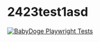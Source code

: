 # 2423test1asd
[![BabyDoge Playwright Tests](https://github.com/rekvi/2423test1asd/actions/workflows/playwright.yml/badge.svg?branch=flow)](https://github.com/rekvi/2423test1asd/actions/workflows/playwright.yml)
